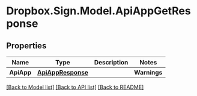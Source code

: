 # Dropbox.Sign.Model.ApiAppGetResponse

## Properties

Name | Type | Description | Notes
------------ | ------------- | ------------- | -------------
**ApiApp** | [**ApiAppResponse**](ApiAppResponse.md) |    | **Warnings** | [**List&lt;WarningResponse&gt;**](WarningResponse.md) |  _t__WarningResponse::LIST_DESCRIPTION  | [optional] 

[[Back to Model list]](../README.md#documentation-for-models) [[Back to API list]](../README.md#documentation-for-api-endpoints) [[Back to README]](../README.md)

